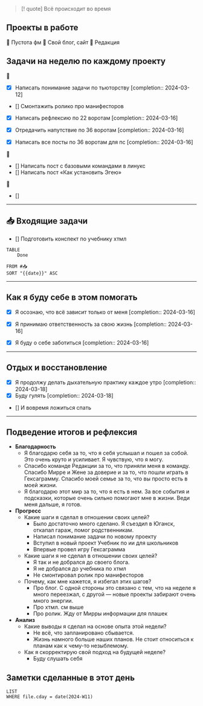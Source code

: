 > [! quote] Всё происходит во время
> 
## Проекты в работе
🔴 Пустота фм
🔴 Свой блог, сайт
🔴 Редакция

## Задачи на неделю по каждому проекту
🔴
- [x] Написать понимание задачи по тьюторству  [completion:: 2024-03-12]
- [] Смонтажить ролико про манифесторов
- [x] Написать рефлексию по 22 воротам  [completion:: 2024-03-16]
- [x] Отредачить напутствие по 36 воротам  [completion:: 2024-03-16]
- [x] Написать все посты по 36 воротам для пс  [completion:: 2024-03-16]


🔴
- [] Написать пост с базовыми командами в линукс
- [] Написать пост «Как установить Эгею»


🔴
- [] 

---
## 📥 Входящие задачи
- [] Подготовить конспект по учебнику хтмл 



```dataview
TABLE
	Done
	
FROM #📥
SORT "{{date}}" ASC
```
---
## Как я буду себе в этом помогать
- [x] Я осознаю, что всё зависит только от меня  [completion:: 2024-03-16]
- [x] Я принимаю ответственность за свою жизнь  [completion:: 2024-03-16]
- [x] Я буду о себе заботиться  [completion:: 2024-03-16]


---
## Отдых и восстановление
- [x] Я продолжу делать дыхательную практику каждое утро  [completion:: 2024-03-18]
- [x] Буду гулять  [completion:: 2024-03-18]
- [] И вовремя ложиться спать

---
## Подведение итогов и рефлексия
- **Благодарность**
	- Я благодарю себя за то, что я себя услышал и пошел за собой. Это очень круто и усиливает. Я чувствую, что я могу.
	- Спасибо команде Редакции за то, что приняли меня в команду. Спасибо Мирре и Жене за доверие и за то, что пошли играть в Гексаграмму. Спасибо моей семье за то, что вы просто есть в моей жизни. 
	- Я благодарю этот мир за то, что я есть в нем. За все события и подсказки, которые очень сильно помогают мне в жизни. Веди меня дальше, я готов.
- **Прогресс**
	- Какие шаги я сделал в отношении своих целей?
		- Было достаточно много сделано. Я съездил в Юганск, откапал гараж, помог родственникам. 
		- Написал понимание задачи по новому проекту
		- Вступил в новый проект Учебник по ии для школьников
		- Впервые провел игру Гексаграмма
	- Какие шаги я не сделал в отношении своих целей?
		- Я так и не добрался до своего блога. 
		- Я не добрался до учебника по хтмл
		- Не смонтировал ролик про манифесторов
	- Почему, как мне кажется, я избегал этих шагов?
		- Про блог. С одной стороны это связано с тем, что на неделе я много переезжал, с другой — новые проекты забирают очень много энергии.
		- Про хтмл. см выше
		- Про ролик. Жду от Мирры информации для плашек
- **Анализ**
	- Какие выводы я сделал на основе опыта этой недели?
		- Не всё, что запланировано сбывается. 
		- Жизнь намного больше наших планов. Не стоит относиться к планам как к чему-то незыблемому. 
	- Как я скорректирую свой подход на будущей неделе?
		- Буду слушать себя


## Заметки сделанные в этот день
```dataview
LIST
WHERE file.cday = date(2024-W11)
```
